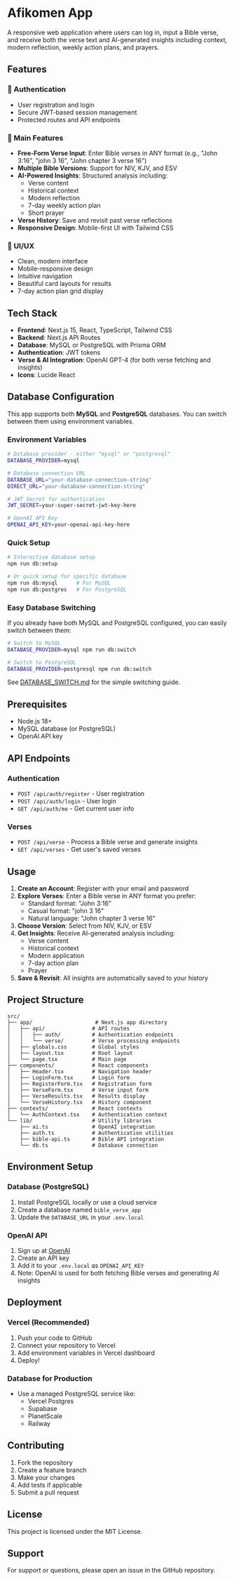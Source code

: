 # Afikomen App

A responsive web application where users can log in, input a Bible verse, and receive both the verse text and AI-generated insights including context, modern reflection, weekly action plans, and prayers.

## Features

### 🔐 Authentication
- User registration and login
- Secure JWT-based session management
- Protected routes and API endpoints

### 📖 Main Features
- **Free-Form Verse Input**: Enter Bible verses in ANY format (e.g., "John 3:16", "john 3 16", "John chapter 3 verse 16")
- **Multiple Bible Versions**: Support for NIV, KJV, and ESV
- **AI-Powered Insights**: Structured analysis including:
  - Verse content
  - Historical context
  - Modern reflection
  - 7-day weekly action plan
  - Short prayer
- **Verse History**: Save and revisit past verse reflections
- **Responsive Design**: Mobile-first UI with Tailwind CSS

### 🎨 UI/UX
- Clean, modern interface
- Mobile-responsive design
- Intuitive navigation
- Beautiful card layouts for results
- 7-day action plan grid display

## Tech Stack

- **Frontend**: Next.js 15, React, TypeScript, Tailwind CSS
- **Backend**: Next.js API Routes
- **Database**: MySQL or PostgreSQL with Prisma ORM
- **Authentication**: JWT tokens
- **Verse & AI Integration**: OpenAI GPT-4 (for both verse fetching and insights)
- **Icons**: Lucide React

## Database Configuration

This app supports both **MySQL** and **PostgreSQL** databases. You can switch between them using environment variables.

### Environment Variables

```bash
# Database provider - either "mysql" or "postgresql"
DATABASE_PROVIDER=mysql

# Database connection URL
DATABASE_URL="your-database-connection-string"
DIRECT_URL="your-database-connection-string"

# JWT Secret for authentication
JWT_SECRET=your-super-secret-jwt-key-here

# OpenAI API Key
OPENAI_API_KEY=your-openai-api-key-here
```

### Quick Setup

```bash
# Interactive database setup
npm run db:setup

# Or quick setup for specific database
npm run db:mysql      # For MySQL
npm run db:postgres   # For PostgreSQL
```

### Easy Database Switching

If you already have both MySQL and PostgreSQL configured, you can easily switch between them:

```bash
# Switch to MySQL
DATABASE_PROVIDER=mysql npm run db:switch

# Switch to PostgreSQL  
DATABASE_PROVIDER=postgresql npm run db:switch
```

See [DATABASE_SWITCH.md](./DATABASE_SWITCH.md) for the simple switching guide.

## Prerequisites

- Node.js 18+ 
- MySQL database (or PostgreSQL)
- OpenAI API key

<!-- ## Installation -->
<!-- 
1. **Clone the repository**
   ```bash
   git clone <repository-url>
   cd afikomen
   ```

2. **Install dependencies**
   ```bash
   npm install
   ```

3. **Set up environment variables**
   Create a `.env.local` file in the root directory:
   ```env
   # Database
   DATABASE_URL="mysql://root:root@localhost:3306/bible_verse_app"

   # JWT Secret
   JWT_SECRET="your-super-secret-jwt-key-change-this-in-production"

   # OpenAI API Key (used for both verse fetching and AI insights)
   OPENAI_API_KEY="your-openai-api-key"
   ```

4. **Set up the database**
   ```bash
   # Generate Prisma client
   npx prisma generate
   
   # Run database migrations
   npx prisma migrate dev
   ```

5. **Start the development server**
   ```bash
   npm run dev
   ```

6. **Open your browser**
   Navigate to [http://localhost:3000](http://localhost:3000) -->

## API Endpoints

### Authentication
- `POST /api/auth/register` - User registration
- `POST /api/auth/login` - User login
- `GET /api/auth/me` - Get current user info

### Verses
- `POST /api/verse` - Process a Bible verse and generate insights
- `GET /api/verses` - Get user's saved verses

## Usage

1. **Create an Account**: Register with your email and password
2. **Explore Verses**: Enter a Bible verse in ANY format you prefer:
   - Standard format: "John 3:16"
   - Casual format: "john 3 16" 
   - Natural language: "John chapter 3 verse 16"
3. **Choose Version**: Select from NIV, KJV, or ESV
4. **Get Insights**: Receive AI-generated analysis including:
   - Verse content
   - Historical context
   - Modern application
   - 7-day action plan
   - Prayer
5. **Save & Revisit**: All insights are automatically saved to your history

## Project Structure

```
src/
├── app/                    # Next.js app directory
│   ├── api/               # API routes
│   │   ├── auth/          # Authentication endpoints
│   │   └── verse/         # Verse processing endpoints
│   ├── globals.css        # Global styles
│   ├── layout.tsx         # Root layout
│   └── page.tsx           # Main page
├── components/            # React components
│   ├── Header.tsx         # Navigation header
│   ├── LoginForm.tsx      # Login form
│   ├── RegisterForm.tsx   # Registration form
│   ├── VerseForm.tsx      # Verse input form
│   ├── VerseResults.tsx   # Results display
│   └── VerseHistory.tsx   # History component
├── contexts/              # React contexts
│   └── AuthContext.tsx    # Authentication context
└── lib/                   # Utility libraries
    ├── ai.ts              # OpenAI integration
    ├── auth.ts            # Authentication utilities
    ├── bible-api.ts       # Bible API integration
    └── db.ts              # Database connection
```

## Environment Setup

### Database (PostgreSQL)
1. Install PostgreSQL locally or use a cloud service
2. Create a database named `bible_verse_app`
3. Update the `DATABASE_URL` in your `.env.local`

### OpenAI API
1. Sign up at [OpenAI](https://openai.com)
2. Create an API key
3. Add it to your `.env.local` as `OPENAI_API_KEY`
4. Note: OpenAI is used for both fetching Bible verses and generating AI insights

## Deployment

### Vercel (Recommended)
1. Push your code to GitHub
2. Connect your repository to Vercel
3. Add environment variables in Vercel dashboard
4. Deploy!

### Database for Production
- Use a managed PostgreSQL service like:
  - Vercel Postgres
  - Supabase
  - PlanetScale
  - Railway

## Contributing

1. Fork the repository
2. Create a feature branch
3. Make your changes
4. Add tests if applicable
5. Submit a pull request

## License

This project is licensed under the MIT License.

## Support

For support or questions, please open an issue in the GitHub repository.